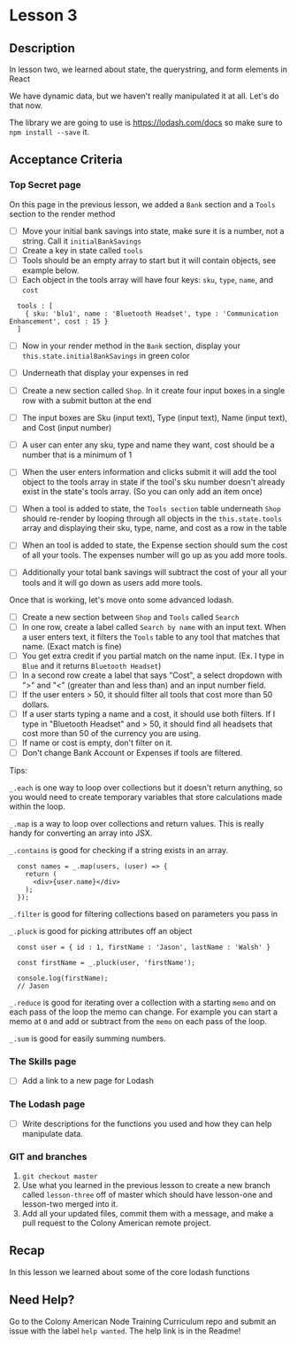 # Lesson 3

## Description

In lesson two, we learned about state, the querystring, and form elements in React

We have dynamic data, but we haven't really manipulated it at all. Let's do that now.

The library we are going to use is https://lodash.com/docs so make sure to `npm install --save` it.

## Acceptance Criteria

### Top Secret page
  On this page in the previous lesson, we added a `Bank` section and a `Tools` section to the render method

  - [ ] Move your initial bank savings into state, make sure it is a number, not a string. Call it `initialBankSavings`
  - [ ] Create a key in state called `tools`
  - [ ] Tools should be an empty array to start but it will contain objects, see example below.
  - [ ] Each object in the tools array will have four keys: `sku`, `type`, `name`, and `cost`

  ```
    tools : [
      { sku: 'blu1', name : 'Bluetooth Headset', type : 'Communication Enhancement', cost : 15 }
    ]
  ```

  - [ ] Now in your render method in the `Bank` section, display your `this.state.initialBankSavings` in green color
  - [ ] Underneath that display your expenses in red

  - [ ] Create a new section called `Shop`. In it create four input boxes in a single row with a submit button at the end
  - [ ] The input boxes are Sku (input text), Type (input text), Name (input text), and Cost (input number)
  - [ ] A user can enter any sku, type and name they want, cost should be a number that is a minimum of 1
  - [ ] When the user enters information and clicks submit it will add the tool object to the tools array in state if the tool's sku number doesn't already exist in the state's tools array. (So you can only add an item once)


  - [ ] When a tool is added to state, the `Tools section` table underneath `Shop` should re-render by looping through all objects in the `this.state.tools` array and displaying their sku, type, name, and cost as a row in the table
  - [ ] When an tool is added to state, the Expense section should sum the cost of all your tools. The expenses number will go up as you add more tools.
  - [ ] Additionally your total bank savings will subtract the cost of your all your tools and it will go down as users add more tools.

  Once that is working, let's move onto some advanced lodash.

  - [ ] Create a new section between `Shop` and `Tools` called `Search`
  - [ ] In one row, create a label called `Search by name` with an input text. When a user enters text, it filters the `Tools` table to any tool that matches that name. (Exact match is fine)
  - [ ] You get extra credit if you partial match on the name input. (Ex. I type in `Blue` and it returns `Bluetooth Headset`)
  - [ ] In a second row create a label that says "Cost", a select dropdown with ">" and "<" (greater than and less than) and an input number field.
  - [ ] If the user enters > 50, it should filter all tools that cost more than 50 dollars.
  - [ ] If a user starts typing a name and a cost, it should use both filters. If I type in "Bluetooth Headset" and > 50, it should find all headsets that cost more than 50 of the currency you are using.
  - [ ] If name or cost is empty, don't filter on it.
  - [ ] Don't change Bank Account or Expenses if tools are filtered.

Tips:

`_.each` is one way to loop over collections but it doesn't return anything, so you would need to create temporary variables that store calculations made within the loop.

`_.map` is a way to loop over collections and return values. This is really handy for converting an array into JSX.

`_.contains` is good for checking if a string exists in an array.

```
  const names = _.map(users, (user) => {
    return (
      <div>{user.name}</div>
    );
  });
```

`_.filter` is good for filtering collections based on parameters you pass in

`_.pluck` is good for picking attributes off an object

```
  const user = { id : 1, firstName : 'Jason', lastName : 'Walsh' }

  const firstName = _.pluck(user, 'firstName');

  console.log(firstName);
  // Jason
```

`_.reduce` is good for iterating over a collection with a starting `memo` and on each pass of the loop the memo can change. For example you can start a memo at `0` and add or subtract from the `memo` on each pass of the loop.

`_.sum` is good for easily summing numbers.

### The Skills page
  - [ ] Add a link to a new page for Lodash

### The Lodash page
  - [ ] Write descriptions for the functions you used and how they can help manipulate data.

### GIT and branches

1. `git checkout master`
1. Use what you learned in the previous lesson to create a new branch called `lesson-three` off of master which should
have lesson-one and lesson-two merged into it.
1. Add all your updated files, commit them with a message, and make a pull request to the Colony American remote project.

## Recap

In this lesson we learned about some of the core lodash functions

## Need Help?

Go to the Colony American Node Training Curriculum repo and submit an issue with the label `help wanted`. The help link is in the Readme!
